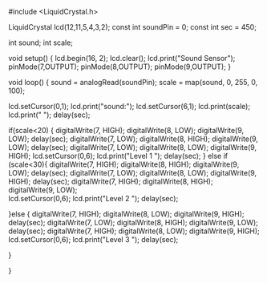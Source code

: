 
#include <LiquidCrystal.h>

LiquidCrystal lcd(12,11,5,4,3,2);
const int soundPin = 0;
const int sec = 450;

int sound;
int scale;


void setup()
{
  lcd.begin(16, 2);
  lcd.clear();
  lcd.print("Sound Sensor");
  pinMode(7,OUTPUT);
  pinMode(8,OUTPUT);
  pinMode(9,OUTPUT);
}

void loop()
{
   sound = analogRead(soundPin);
   scale = map(sound, 0, 255, 0, 100);
   
   lcd.setCursor(0,1);
   lcd.print("sound:");
   lcd.setCursor(6,1);
   lcd.print(scale);
   lcd.print(" ");
   delay(sec);
  
  if(scale<20) {
   digitalWrite(7, HIGH);
   digitalWrite(8, LOW);
   digitalWrite(9, LOW);
    delay(sec);
   digitalWrite(7, LOW);
   digitalWrite(8, HIGH);
   digitalWrite(9, LOW);
    delay(sec);
   digitalWrite(7, LOW);
   digitalWrite(8, LOW);
   digitalWrite(9, HIGH);
   lcd.setCursor(0,6);
   lcd.print("Level 1 ");
   delay(sec);
    }
    else if (scale<30){ 
   digitalWrite(7, HIGH);
   digitalWrite(8, HIGH);
   digitalWrite(9, LOW);
    delay(sec);
   digitalWrite(7, LOW);
   digitalWrite(8, LOW);
   digitalWrite(9, HIGH);
    delay(sec);
   digitalWrite(7, HIGH);
   digitalWrite(8, HIGH);
   digitalWrite(9, LOW);   
   lcd.setCursor(0,6);
   lcd.print("Level 2 ");
   delay(sec);
   
   }else {
   digitalWrite(7, HIGH);
   digitalWrite(8, LOW);
   digitalWrite(9, HIGH);
    delay(sec);
   digitalWrite(7, LOW);
   digitalWrite(8, HIGH);
   digitalWrite(9, LOW);
    delay(sec);
   digitalWrite(7, HIGH);
   digitalWrite(8, LOW);
   digitalWrite(9, HIGH); 
   lcd.setCursor(0,6);
   lcd.print("Level 3 ");
   delay(sec);
   
   }
  
}
   
